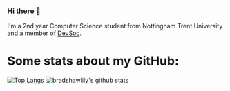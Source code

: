 ### Hi there 👋
I'm a 2nd year Computer Science student from Nottingham Trent University and a member of [DevSoc](https://github.com/NTUDevSoc).

# Some stats about my GitHub: 

[![Top Langs](https://github-readme-stats.vercel.app/api/top-langs/?username=bradshawlily&show_icons=true&theme=radical)](https://github.com/bradshawlily/github-readme-stats)
![bradshawlily's github stats](https://github-readme-stats.vercel.app/api?username=bradshawlily&show_icons=true&theme=radical)

<!--
**bradshawlily/bradshawlily** is a ✨ _special_ ✨ repository because its `README.md` (this file) appears on your GitHub profile.

